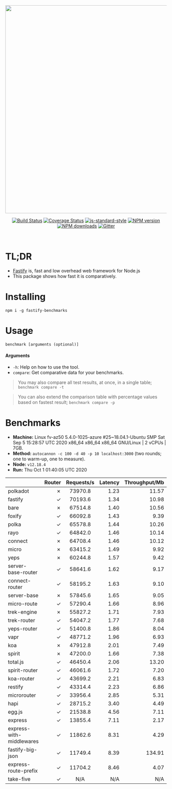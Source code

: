 <div align="center">
<img src="https://github.com/fastify/graphics/raw/master/full-logo.png" width="650" height="auto"/>
</div>

<div align="center">

[![Build Status](https://travis-ci.org/fastify/fastify.svg?branch=master)](https://travis-ci.org/fastify/fastify)
[![Coverage Status](https://coveralls.io/repos/github/fastify/fastify/badge.svg?branch=master)](https://coveralls.io/github/fastify/fastify?branch=master)
[![js-standard-style](https://img.shields.io/badge/code%20style-standard-brightgreen.svg?style=flat)](http://standardjs.com/)
[![NPM version](https://img.shields.io/npm/v/fastify.svg?style=flat)](https://www.npmjs.com/package/fastify)
[![NPM downloads](https://img.shields.io/npm/dm/fastify.svg?style=flat)](https://www.npmjs.com/package/fastify) [![Gitter](https://badges.gitter.im/gitterHQ/gitter.svg)](https://gitter.im/fastify)
</div>
<br />

# TL;DR

* [Fastify](https://github.com/fastify/fastify) is, fast and low overhead web framework for Node.js
* This package shows how fast it is comparatively.

# Installing

```
npm i -g fastify-benchmarks
```

# Usage

```
benchmark [arguments (optional)]
```

#### Arguments

* `-h`: Help on how to use the tool.
* `compare`: Get comparative data for your benchmarks.

> You may also compare all test results, at once, in a single table; `benchmark compare -t`

> You can also extend the comparison table with percentage values based on fastest result; `benchmark compare -p`
# Benchmarks
* __Machine:__ Linux fv-az50 5.4.0-1025-azure #25~18.04.1-Ubuntu SMP Sat Sep 5 15:28:57 UTC 2020 x86_64 x86_64 x86_64 GNU/Linux | 2 vCPUs | 7GB.
* __Method:__ `autocannon -c 100 -d 40 -p 10 localhost:3000` (two rounds; one to warm-up, one to measure).
* __Node:__ `v12.18.4`
* __Run:__ Thu Oct  1 01:40:05 UTC 2020

|                          | Router | Requests/s | Latency | Throughput/Mb |
| :--                      | --:    | :-:        | --:     | --:           |
| polkadot                 | ✗      | 73970.8    | 1.23    | 11.57         |
| fastify                  | ✓      | 70193.6    | 1.34    | 10.98         |
| bare                     | ✗      | 67514.8    | 1.40    | 10.56         |
| foxify                   | ✓      | 66092.8    | 1.43    | 9.39          |
| polka                    | ✓      | 65578.8    | 1.44    | 10.26         |
| rayo                     | ✓      | 64842.0    | 1.46    | 10.14         |
| connect                  | ✗      | 64708.4    | 1.46    | 10.12         |
| micro                    | ✗      | 63415.2    | 1.49    | 9.92          |
| yeps                     | ✗      | 60244.8    | 1.57    | 9.42          |
| server-base-router       | ✓      | 58641.6    | 1.62    | 9.17          |
| connect-router           | ✓      | 58195.2    | 1.63    | 9.10          |
| server-base              | ✗      | 57845.6    | 1.65    | 9.05          |
| micro-route              | ✓      | 57290.4    | 1.66    | 8.96          |
| trek-engine              | ✗      | 55827.2    | 1.71    | 7.93          |
| trek-router              | ✓      | 54047.2    | 1.77    | 7.68          |
| yeps-router              | ✓      | 51400.8    | 1.86    | 8.04          |
| vapr                     | ✓      | 48771.2    | 1.96    | 6.93          |
| koa                      | ✗      | 47912.8    | 2.01    | 7.49          |
| spirit                   | ✗      | 47200.0    | 1.66    | 7.38          |
| total.js                 | ✓      | 46450.4    | 2.06    | 13.20         |
| spirit-router            | ✓      | 46061.6    | 1.72    | 7.20          |
| koa-router               | ✓      | 43699.2    | 2.21    | 6.83          |
| restify                  | ✓      | 43314.4    | 2.23    | 6.86          |
| microrouter              | ✓      | 33956.4    | 2.85    | 5.31          |
| hapi                     | ✓      | 28715.2    | 3.40    | 4.49          |
| egg.js                   | ✓      | 21538.8    | 4.56    | 7.11          |
| express                  | ✓      | 13855.4    | 7.11    | 2.17          |
| express-with-middlewares | ✓      | 11862.6    | 8.31    | 4.29          |
| fastify-big-json         | ✓      | 11749.4    | 8.39    | 134.91        |
| express-route-prefix     | ✓      | 11704.2    | 8.46    | 4.07          |
| take-five                | ✓      | N/A        | N/A     | N/A           |
